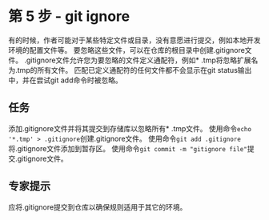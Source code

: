 # 第 5 步 - git ignore
有的时候，作者可能对于某些特定文件或目录，没有意愿进行提交，例如本地开发环境的配置文件等。 要忽略这些文件，可以在仓库的根目录中创建.gitignore文件。
.gitignore文件允许您为要忽略的文件定义通配符，例如* .tmp将忽略扩展名为.tmp的所有文件。
匹配已定义通配符的任何文件都不会显示在git status输出中，并在尝试git add命令时被忽略。

## 任务
添加.gitignore文件并将其提交到存储库以忽略所有* .tmp文件。
使用命令`echo '*.tmp' > .gitignore`创建.gitignore文件。
使用命令` git add .gitignore `将.gitignore文件添加到暂存区。
使用命令` git commit -m "gitignore file" `提交.gitignore文件。


## 专家提示
应将.gitignore提交到仓库以确保规则适用于其它的环境。
